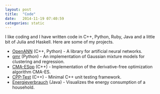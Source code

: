 ```yaml
---
layout: post
title:  "Code"
date:   2014-11-19 07:40:59
categories: static
---
```


I like coding and I have written code in C++, Python, Ruby, Java and a little bit of Julia and Haskell. Here are some of my projects.

* [OpenANN](https://github.com/OpenANN/OpenANN) (C++, Python) - A library for artificial neural networks.
* [gmr](https://github.com/AlexanderFabisch/gmr) (Python) - An implementation of Gaussian mixture models for clustering and regression.
* [CMA-ESpp](https://github.com/AlexanderFabisch/CMA-ESpp) (C++) - Implementation of the derivative-free optimization algorithm CMA-ES.
* [CPP-Test](https://github.com/AlexanderFabisch/CPP-Test) (C++) - Minimal C++ unit testing framework.
* [Energieverbrauch](https://github.com/AlexanderFabisch/Energieverbrauch) (Java) - Visualizes the energy consumption of a household.
